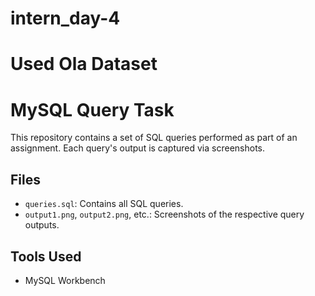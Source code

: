 # intern_day-4

# Used Ola Dataset

# MySQL Query Task

This repository contains a set of SQL queries performed as part of an assignment. Each query's output is captured via screenshots.

## Files
- `queries.sql`: Contains all SQL queries.
- `output1.png`, `output2.png`, etc.: Screenshots of the respective query outputs.

## Tools Used
- MySQL Workbench


